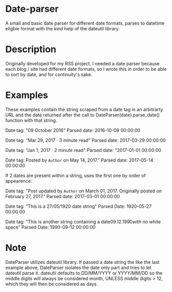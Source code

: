 # Date-parser
A small and basic date parser for different date formats, parses to datetime eligble format with the kind help of the dateutil library.

# Description
Originally developed for my RSS project, I needed a date parser because each blog / site had different date formats, so I wrote this in order to be able to sort by date, and for continuity's sake.

# Examples
These examples contain the string scraped from a date tag in an arbitrarty URL and the date returned after the call to DateParser(date).parse_date() function with that string.


Date tag:  "09 October 2016"
Parsed date:  2016-10-09 00:00:00

Date tag: "Mar 29, 2017 · 3 minute read"
Parsed date:  2017-03-29 00:00:00

Date tag: "Jan 1, 2017 · 2 minute read"
Parsed date: "2017-01-01 00:00:00

Date tag: Posted by `Author` on
May 14, 2017."
Parsed date:  2017-05-14 00:00:00

If 2 dates are present within a string, uses the first one by order of appearence:

Date tag: "Post updated by `Author` on 
March 01, 2017. Originally posted 
on February 27, 2017."
Parsed date:  2017-03-01 00:00:00

Date tag: "This is a 27/05/1920 date string"
Parsed Date: 1920-05-27 00:00:00

Date tag: "This is another string containing a date09.12.1990with no white space"
Parsed Date: 1990-09-12 00:00:00

# Note
DateParser utilizes dateutil library. If passed a date string the like the last example above, DateParser isolates the date only part and tries to let dateutil parse it. 
dateutil defaults to DD/MM/YYYY or YYYY/MM/DD so the middle digits will always be considered month, UNLESS middle digits > 12, which they will then be considered as days.

